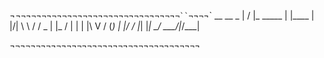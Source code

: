 ¬¬`¬`¬`¬`¬`¬`¬`¬`¬`¬`¬`¬`¬`¬`¬`¬`¬`¬`¬`¬`¬`¬`¬`¬`¬`¬`¬`¬`¬`¬`¬`¬``¬`¬`¬`¬`
                     __  __            _
                    |  \/  |_   _____ | |____
                    | |\/| \ \ / / _ \| |_  /
                    | |  | |\ V / (_) | |/ /
                    |_|  |_| \_/ \___/|_/___|

¬`¬`¬`¬`¬`¬`¬`¬`¬`¬`¬`¬`¬`¬`¬`¬`¬`¬`¬`¬`¬`¬`¬`¬`¬`¬`¬`¬`¬`¬`¬`¬`¬`¬`¬`¬`¬
